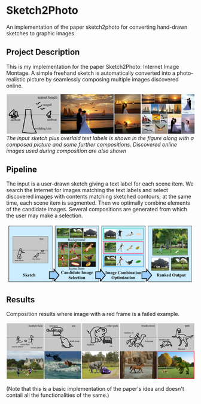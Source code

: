 # Sketch2Photo
An implementation of the paper sketch2photo for converting hand-drawn sketches to graphic images 

## Project Description
This is my implementation for the paper Sketch2Photo: Internet Image Montage. A simple freehand sketch is automatically converted into a photo-realistic picture by seamlessly composing multiple images discovered online. 

![Figure 1](figures/fig1.PNG)
*The input sketch plus overlaid text labels is shown in the figure along with a composed picture and some further compositions. Discovered online images used during composition are also shown*

## Pipeline
The input is a user-drawn sketch giving a text label for each scene item. We search the Internet for images matching the text labels and select discovered images with contents matching sketched contours; at the same time, each scene item is segmented. Then we optimally combine elements of the candidate images. Several compositions are generated from which the user may make a selection.

![Figure 2](figures/fig2.PNG)

## Results 
Composition results where image with a red frame is a failed example.

![Figure 2](figures/fig3.PNG)




(Note that this is a basic implementation of the paper's idea and doesn't contail all the functionalities of the same.)

